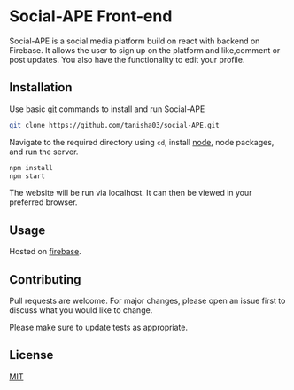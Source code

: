 # Social-APE Front-end

Social-APE is a social media platform build on react with backend on Firebase. It allows the user to sign up on the platform and like,comment or post updates. You also have the functionality to edit your profile.

## Installation

Use basic [git](https://services.github.com/on-demand/downloads/github-git-cheat-sheet.pdf) commands to install and run Social-APE

```bash
git clone https://github.com/tanisha03/social-APE.git
```
Navigate to the required directory using ```cd```, install [node](https://nodejs.org/en/), node packages, and run the server.
```bash
npm install
npm start
```
The website will be run via localhost. It can then be viewed in your preferred browser.
## Usage

Hosted on [firebase](https://social-ape-53553.firebaseapp.com/). 
## Contributing
Pull requests are welcome. For major changes, please open an issue first to discuss what you would like to change.

Please make sure to update tests as appropriate.

## License
[MIT](https://choosealicense.com/licenses/mit/)
